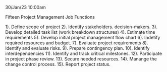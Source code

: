 30/Jan/23 10:00am

Fifteen Project Management Job Functions

1). Define scope of project
2). Identify stakeholders. decision-makers.
3). Develop detailed task list (work breakdown structures)
4). Estimate time requirements
5). Develop initial project management flow chart
6). Indetify required resources and budget.
7). Evaluate project requirements
8). Identify and evaluate risks.
9). Prepare contingency plan.
10). Identify interdependencies
11). Identify and track critical milestones.
12). Participate in project phase review.
13). Secure needed resources.
14). Manange the change control process.
15). Report project status.